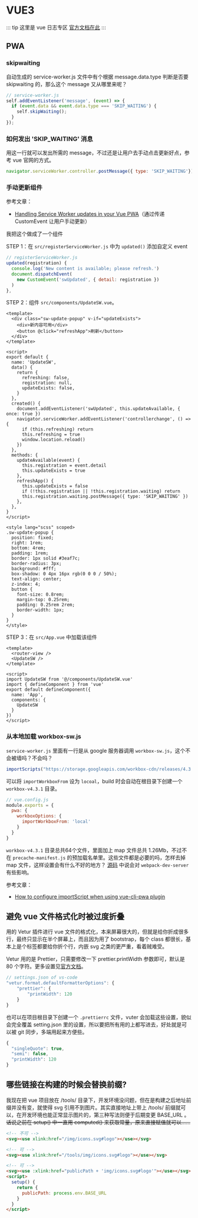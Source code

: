 # VUE3

::: tip 这里是 vue 日志专区
[官方文档在此](https://v3.cn.vuejs.org/)
:::

## PWA

### skipwaiting

自动生成的 service-worker.js 文件中有个根据 message.data.type 判断是否要 skipwaiting 的，那么这个 message 又从哪里来呢？

``` js
// service-worker.js
self.addEventListener('message', (event) => {
  if (event.data && event.data.type === 'SKIP_WAITING') {
    self.skipWaiting();
  }
});
```

### 如何发出 'SKIP_WAITING' 消息

用这一行就可以发出所需的 message，不过还是让用户去手动点击更新好点，参考 vue 官网的方式。
``` js
navigator.serviceWorker.controller.postMessage({ type: 'SKIP_WAITING'});
```
### 手动更新组件

参考文章：
- [Handling Service Worker updates in your Vue PWA](https://dev.to/drbragg/handling-service-worker-updates-in-your-vue-pwa-1pip)（通过传递 CustomEvent 让用户手动更新）

我把这个做成了一个组件

STEP 1：在 `src/registerServiceWorker.js` 中为 `updated()` 添加自定义 event

``` js
// registerServiceWorker.js
updated(registration) {
  console.log('New content is available; please refresh.')
  document.dispatchEvent(
    new CustomEvent('swUpdated', { detail: registration })
  )
},
```

STEP 2：组件 `src/components/UpdateSW.vue`。

``` vue
<template>
  <div class="sw-update-popup" v-if="updateExists">
    <div>新内容可用</div>
    <button @click="refreshApp">刷新</button>
  </div>
</template>

<script>
export default {
  name: 'UpdateSW',
  data() {
    return {
      refreshing: false,
      registration: null,
      updateExists: false,
    }
  },
  created() {
    document.addEventListener('swUpdated', this.updateAvailable, { once: true })
    navigator.serviceWorker.addEventListener('controllerchange', () => {
      if (this.refreshing) return
      this.refreshing = true
      window.location.reload()
    })
  },
  methods: {
    updateAvailable(event) {
      this.registration = event.detail
      this.updateExists = true
    },
    refreshApp() {
      this.updateExists = false
      if (!this.registration || !this.registration.waiting) return
      this.registration.waiting.postMessage({ type: 'SKIP_WAITING' })
    },
  },
}
</script>

<style lang="scss" scoped>
.sw-update-popup {
  position: fixed;
  right: 1rem;
  bottom: 4rem;
  padding: 1rem;
  border: 1px solid #3eaf7c;
  border-radius: 3px;
  background: #fff;
  box-shadow: 0 4px 16px rgb(0 0 0 / 50%);
  text-align: center;
  z-index: 4;
  button {
    font-size: 0.8rem;
    margin-top: 0.25rem;
    padding: 0.25rem 2rem;
    border-width: 1px;
  }
}
</style>
```

STEP 3：在 `src/App.vue` 中加载该组件

``` vue {3,7,12}
<template>
  <router-view />
  <UpdateSW />
</template>

<script>
import UpdateSW from '@/components/UpdateSW.vue'
import { defineComponent } from 'vue'
export default defineComponent({
  name: 'App',
  components: {
    UpdateSW
  }
})
</script>
```

### 从本地加载 workbox-sw.js

`service-worker.js` 里面有一行是从 google 服务器调用 `workbox-sw.js`，这个不会被墙吗？不会吗？

``` js
importScripts("https://storage.googleapis.com/workbox-cdn/releases/4.3.1/workbox-sw.js");
```

可以将 `importWorkboxFrom` 设为 `locoal`，build 时会自动在根目录下创建一个 `workbox-v4.3.1` 目录。

``` js {4-6}
// vue.config.js
module.exports = {
  pwa: {
    workboxOptions: {
      importWorkboxFrom: 'local'
    }
  }
}
```

`workbox-v4.3.1` 目录总共64个文件，里面加上 map 文件总共 1.26Mb，不过不在 `precache-manifest.js` 的预加载名单里。这些文件都是必要的吗，怎样去掉 map 文件，这样设置会有什么不好的地方？
[源码](https://github.com/GoogleChrome/workbox/blob/v4.3.1/packages/workbox-webpack-plugin/src/lib/get-workbox-sw-imports.js)
中说会对 `webpack-dev-server` 有些影响。

参考文章：
- [How to configure importScript when using vue-cli-pwa plugin](https://stackoverflow.com/questions/64605755/how-to-configure-importscript-when-using-vue-cli-pwa-plugin)

## 避免 vue 文件格式化时被过度折叠

用的 Vetur 插件进行 vue 文件的格式化，本来屏幕很大的，但就是给你折成很多行，最终只显示在半个屏幕上，而且因为用了 bootstrap，每个 class 都很长，基本上是个标签都要给你折个行，内嵌 svg 之类的更严重，看着贼难受。

Vetur 用的是 Prettier，只需要修改一下 prettier.printWidth 参数即可，默认是 80 个字符。更多设置见[官方文档](https://prettier.io/docs/en/options.html#print-width)。
``` js
// settings.json of vs-code
"vetur.format.defaultFormatterOptions": {
    "prettier": {
        "printWidth": 120
    }
}
```
也可以在项目根目录下创建一个 `.prettierrc` 文件，vuter 会加载这些设置，貌似会完全覆盖 setting.json 里的设置，所以要把所有用的上都写进去，好处就是可以被 git 同步，多端用起来方便些。

``` js
{
  "singleQuote": true,
  "semi": false,
  "printWidth": 120
}
```

## 哪些链接在构建的时候会替换前缀?

我现在把 vue 项目放在 /tools/ 目录下，开发环境没问题，但在是构建之后地址前缀并没有变，就使得 svg 引用不到图片。其实直接地址上带上 /tools/ 前缀就可以，在开发环境也能正常显示图片的，第三种写法则便于后期变更 BASE_URL 。~~话说之前在 setup() 中一直用 computed() 来获取常量，原来直接赋值就可以……~~

``` html
<!-- 不可 -->
<svg><use xlink:href="/img/icons.svg#logo"></use></svg>

<!-- 可 -->
<svg><use xlink:href="/tools/img/icons.svg#logo"></use></svg>

<!-- 可 -->
<svg><use :xlink:href="publicPath + 'img/icons.svg#logo'"></use></svg>
<script>
  setup() {
    return { 
      publicPath: process.env.BASE_URL
    }
  }
</script>
```

